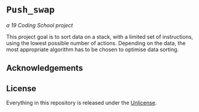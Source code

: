 # ```Push_swap```
*a 19 Coding School project*

This project goal is to sort data on a stack, with a limited set of instructions, using the lowest possible number of actions. Depending on the data, the most appropriate algorithm has to be chosen to optimise data sorting.

## Acknowledgements

## License

Everything in this repository is released under the [Unlicense](https://github.com/maxdesalle/42/blob/main/LICENSE).
